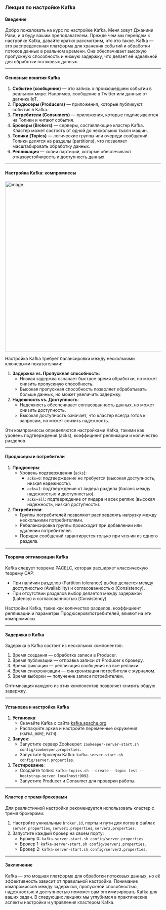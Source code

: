### Лекция по настройке Kafka

#### Введение
Добро пожаловать на курс по настройке Kafka. Меня зовут Джанини Рави, и я буду вашим преподавателем. Прежде чем мы перейдем к настройке Kafka, давайте кратко рассмотрим, что это такое. Kafka — это распределенная платформа для хранения событий и обработки потоков данных в реальном времени. Она обеспечивает высокую пропускную способность и низкую задержку, что делает её идеальной для обработки потоковых данных.

---

#### Основные понятия Kafka
1. **Событие (сообщение)** — это запись о произошедшем событии в реальном мире. Например, сообщение в Twitter или данные от датчика IoT.
2. **Продюсеры (Producers)** — приложения, которые публикуют события в Kafka.
3. **Потребители (Consumers)** — приложения, которые подписываются на Топики и читают события.
4. **Брокеры (Brokers)** — серверы, составляющие кластер Kafka. Кластер может состоять от одной до нескольких тысяч машин.
5. **Топики (Topics)** — логические группы или очереди сообщений. Топики делятся на разделы (partitions), что позволяет масштабировать обработку данных.
6. **Репликация** — копии партиций, которые обеспечивают отказоустойчивость и доступность данных.

---

#### Настройка Kafka: компромиссы

<img width="600" height="551" alt="image" src="https://github.com/user-attachments/assets/22c2c55e-08de-4e4d-ba42-bb582e8ed300" />

Настройка Kafka требует балансировки между несколькими ключевыми показателями:
1. **Задержка vs. Пропускная способность**:
   - Низкая задержка означает быстрое время обработки, но может снизить пропускную способность.
   - Высокая пропускная способность позволяет обрабатывать больше данных, но может увеличить задержку.
2. **Надежность vs. Доступность**:
   - Надежность обеспечивает согласованность данных, но может снизить доступность.
   - Высокая доступность означает, что кластер всегда готов к запросам, но может снизить надежность.

Эти компромиссы определяются настройками Kafka, такими как уровень подтверждения (acks), коэффициент репликации и количество разделов.

---

#### Продюсеры и потребители
1. **Продюсеры**:
   - Уровень подтверждения (`acks`):
     - `acks=0`: подтверждение не требуется (высокая доступность, низкая надежность).
     - `acks=1`: подтверждение от лидера раздела (баланс между надежностью и доступностью).
     - `acks=all`: подтверждение от лидера и всех реплик (высокая надежность, низкая доступность).
2. **Потребители**:
   - Группы потребителей позволяют распределять нагрузку между несколькими потребителями.
   - Ребалансировка группы происходит при добавлении или удалении потребителей.
   - Порядок сообщений гарантируется только при чтении из одного раздела.

---

#### Теорема оптимизации Kafka
Kafka следует теореме PACELC, которая расширяет классическую теорему CAP:
- При наличии разделов (Partition tolerance) выбор делается между доступностью (Availability) и согласованностью (Consistency).
- При отсутствии разделов выбор делается между задержкой (Latency) и согласованностью (Consistency).

Настройки Kafka, такие как количество разделов, коэффициент репликации и параметры Продюсеров/потребителей, влияют на эти компромиссы.

---

#### Задержка в Kafka
Задержка в Kafka состоит из нескольких компонентов:
1. Время создания — обработка записи в Producer.
2. Время публикации — отправка записи от Producer к брокеру.
3. Время фиксации — репликация сообщения на все реплики.
4. Время синхронизации — синхронизация потребителя с журналом.
5. Время выборки — получение записи потребителем.

Оптимизация каждого из этих компонентов позволяет снизить общую задержку.

---

#### Установка и настройка Kafka
1. **Установка**:
   - Скачайте Kafka с сайта [kafka.apache.org](https://kafka.apache.org/downloads).
   - Распакуйте архив и настройте переменные окружения (`KAFKA_HOME`, `PATH`).
2. **Запуск**:
   - Запустите сервер Zookeeper: `zookeeper-server-start.sh config/zookeeper.properties`.
   - Запустите брокеры Kafka: `kafka-server-start.sh config/server.properties`.
3. **Тестирование**:
   - Создайте топик: `kafka-topics.sh --create --topic test --bootstrap-server localhost:9092`.
   - Запустите Producer и Consumer для проверки работы.

---

#### Кластер с тремя брокерами
Для реалистичной настройки рекомендуется использовать кластер с тремя брокерами:
1. Настройте уникальные `broker.id`, порты и пути для логов в файлах `server.properties`, `server1.properties`, `server2.properties`.
2. Запустите каждый брокер на своем порту:
   - Брокер 0: `kafka-server-start.sh config/server.properties`.
   - Брокер 1: `kafka-server-start.sh config/server1.properties`.
   - Брокер 2: `kafka-server-start.sh config/server2.properties`.

---

#### Заключение
Kafka — это мощная платформа для обработки потоковых данных, но её эффективность зависит от правильной настройки. Понимание компромиссов между задержкой, пропускной способностью, надежностью и доступностью поможет вам оптимизировать Kafka для ваших задач. В следующих лекциях мы углубимся в практические аспекты настройки и управления кластером Kafka.
